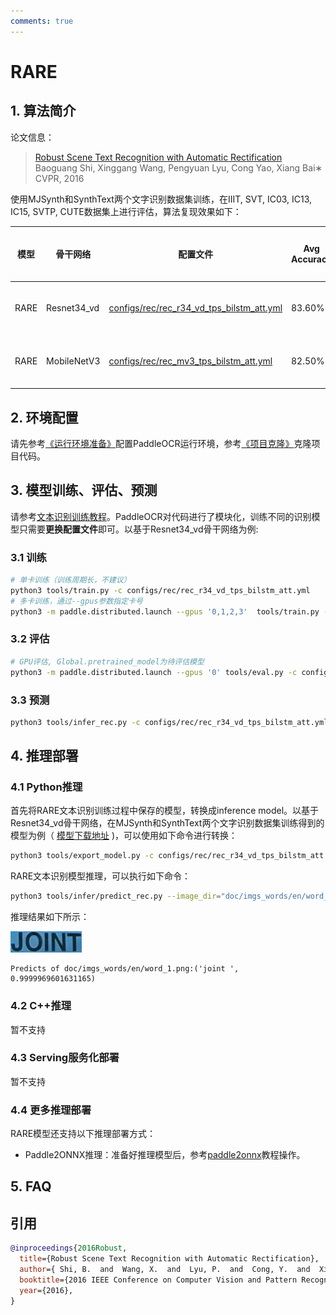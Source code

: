 ```yaml
---
comments: true
---
```


# RARE
## 1. 算法简介

论文信息：
> [Robust Scene Text Recognition with Automatic Rectification](https://arxiv.org/abs/1603.03915v2)
> Baoguang Shi, Xinggang Wang, Pengyuan Lyu, Cong Yao, Xiang Bai∗
> CVPR, 2016

使用MJSynth和SynthText两个文字识别数据集训练，在IIIT, SVT, IC03, IC13, IC15, SVTP, CUTE数据集上进行评估，算法复现效果如下：

|模型|骨干网络|配置文件|Avg Accuracy|下载链接|
| --- | --- | --- | --- | --- |
|RARE|Resnet34_vd|[configs/rec/rec_r34_vd_tps_bilstm_att.yml](../../configs/rec/rec_r34_vd_tps_bilstm_att.yml)|83.60%|[训练模型](https://paddleocr.bj.bcebos.com/dygraph_v2.0/en/rec_r34_vd_tps_bilstm_att_v2.0_train.tar)|
|RARE|MobileNetV3|[configs/rec/rec_mv3_tps_bilstm_att.yml](../../configs/rec/rec_mv3_tps_bilstm_att.yml)|82.50%|[训练模型](https://paddleocr.bj.bcebos.com/dygraph_v2.0/en/rec_mv3_tps_bilstm_att_v2.0_train.tar)|


## 2. 环境配置
请先参考[《运行环境准备》](./environment.md)配置PaddleOCR运行环境，参考[《项目克隆》](./clone.md)克隆项目代码。

## 3. 模型训练、评估、预测

请参考[文本识别训练教程](./recognition.md)。PaddleOCR对代码进行了模块化，训练不同的识别模型只需要**更换配置文件**即可。以基于Resnet34_vd骨干网络为例:

### 3.1 训练

```bash
# 单卡训练（训练周期长，不建议）
python3 tools/train.py -c configs/rec/rec_r34_vd_tps_bilstm_att.yml
# 多卡训练，通过--gpus参数指定卡号
python3 -m paddle.distributed.launch --gpus '0,1,2,3'  tools/train.py -c configs/rec/rec_r34_vd_tps_bilstm_att.yml
```

### 3.2 评估

```bash
# GPU评估, Global.pretrained_model为待评估模型
python3 -m paddle.distributed.launch --gpus '0' tools/eval.py -c configs/rec/rec_r34_vd_tps_bilstm_att.yml -o Global.pretrained_model={path/to/weights}/best_accuracy
```

### 3.3 预测

```bash
python3 tools/infer_rec.py -c configs/rec/rec_r34_vd_tps_bilstm_att.yml -o Global.pretrained_model={path/to/weights}/best_accuracy Global.infer_img=doc/imgs_words/en/word_1.png
```
## 4. 推理部署
### 4.1 Python推理
首先将RARE文本识别训练过程中保存的模型，转换成inference model。以基于Resnet34_vd骨干网络，在MJSynth和SynthText两个文字识别数据集训练得到的模型为例（ [模型下载地址](https://paddleocr.bj.bcebos.com/dygraph_v2.0/en/rec_r34_vd_tps_bilstm_att_v2.0_train.tar) )，可以使用如下命令进行转换：

```bash
python3 tools/export_model.py -c configs/rec/rec_r34_vd_tps_bilstm_att.yml -o Global.pretrained_model=./rec_r34_vd_tps_bilstm_att_v2.0_train/best_accuracy  Global.save_inference_dir=./inference/rec_rare
```

RARE文本识别模型推理，可以执行如下命令：

```bash
python3 tools/infer/predict_rec.py --image_dir="doc/imgs_words/en/word_1.png" --rec_model_dir="./inference/rec_rare/" --rec_image_shape="3, 32, 100" --rec_char_dict_path="./ppocr/utils/ic15_dict.txt"
```
推理结果如下所示：

![img](./images/word_1-20240704184113913.png)

```
Predicts of doc/imgs_words/en/word_1.png:('joint ', 0.9999969601631165)
```


### 4.2 C++推理
暂不支持

### 4.3 Serving服务化部署
暂不支持

### 4.4 更多推理部署

RARE模型还支持以下推理部署方式：

- Paddle2ONNX推理：准备好推理模型后，参考[paddle2onnx](../../deploy/paddle2onnx/)教程操作。

## 5. FAQ

## 引用
```bibtex
@inproceedings{2016Robust,
  title={Robust Scene Text Recognition with Automatic Rectification},
  author={ Shi, B.  and  Wang, X.  and  Lyu, P.  and  Cong, Y.  and  Xiang, B. },
  booktitle={2016 IEEE Conference on Computer Vision and Pattern Recognition (CVPR)},
  year={2016},
}
```
